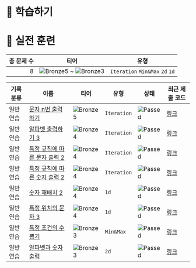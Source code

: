 # 📖 학습하기

# 🥇 실전 훈련
|총 문제 수|티어|유형|
|---:|---|---|
|8|![Bronze5][b5] ~ ![Bronze3][b3]|`Iteration` `Min&Max` `2d` `1d`|

|기록분류|이름|티어|유형|상태|최근 제출 코드|
|---|---|---|---|---|---|
|일반 연습|[문자 n번 출력하기](https://www.codetree.ai/training-field/search/problems/print-char-n-times)|![Bronze5][b5]|`Iteration`|![Passed][passed]|[링크](https://github.com/Devwon-1999/codetree-TILs/blob/main/240106/%EB%AC%B8%EC%9E%90%20n%EB%B2%88%20%EC%B6%9C%EB%A0%A5%ED%95%98%EA%B8%B0/print-char-n-times.py)|
|일반 연습|[알파벳 출력하기 3](https://www.codetree.ai/training-field/search/problems/print-alphabet-3)|![Bronze4][b4]|`Iteration`|![Passed][passed]|[링크](https://github.com/Devwon-1999/codetree-TILs/blob/main/240106/%EC%95%8C%ED%8C%8C%EB%B2%B3%20%EC%B6%9C%EB%A0%A5%ED%95%98%EA%B8%B0%203/print-alphabet-3.py)|
|일반 연습|[특정 규칙에 따른 문자 출력 2](https://www.codetree.ai/training-field/search/problems/character-output-according-to-rule-2)|![Bronze4][b4]|`Iteration`|![Passed][passed]|[링크](https://github.com/Devwon-1999/codetree-TILs/blob/main/240106/%ED%8A%B9%EC%A0%95%20%EA%B7%9C%EC%B9%99%EC%97%90%20%EB%94%B0%EB%A5%B8%20%EB%AC%B8%EC%9E%90%20%EC%B6%9C%EB%A0%A5%202/character-output-according-to-rule-2.py)|
|일반 연습|[특정 규칙에 따른 숫자 출력 2](https://www.codetree.ai/training-field/search/problems/output-numbers-according-to-specific-rule-2)|![Bronze4][b4]|`Iteration`|![Passed][passed]|[링크](https://github.com/Devwon-1999/codetree-TILs/blob/main/240106/%ED%8A%B9%EC%A0%95%20%EA%B7%9C%EC%B9%99%EC%97%90%20%EB%94%B0%EB%A5%B8%20%EC%88%AB%EC%9E%90%20%EC%B6%9C%EB%A0%A5%202/output-numbers-according-to-specific-rule-2.py)|
|일반 연습|[숫자 재배치 2](https://www.codetree.ai/training-field/search/problems/number-rearrangement-2)|![Bronze4][b4]|`1d`|![Passed][passed]|[링크](https://github.com/Devwon-1999/codetree-TILs/blob/main/240106/%EC%88%AB%EC%9E%90%20%EC%9E%AC%EB%B0%B0%EC%B9%98%202/number-rearrangement-2.py)|
|일반 연습|[특정 위치의 문자 3](https://www.codetree.ai/training-field/search/problems/char-in-specific-location-3)|![Bronze4][b4]|`1d`|![Passed][passed]|[링크](https://github.com/Devwon-1999/codetree-TILs/blob/main/240106/%ED%8A%B9%EC%A0%95%20%EC%9C%84%EC%B9%98%EC%9D%98%20%EB%AC%B8%EC%9E%90%203/char-in-specific-location-3.py)|
|일반 연습|[특정 조건의 수 뽑기](https://www.codetree.ai/training-field/search/problems/draw-number-of-specific-conditions)|![Bronze3][b3]|`Min&Max`|![Passed][passed]|[링크](https://github.com/Devwon-1999/codetree-TILs/blob/main/240106/%ED%8A%B9%EC%A0%95%20%EC%A1%B0%EA%B1%B4%EC%9D%98%20%EC%88%98%20%EB%BD%91%EA%B8%B0/draw-number-of-specific-conditions.py)|
|일반 연습|[알파벳과 숫자 출력](https://www.codetree.ai/training-field/search/problems/alphabet-and-numeric-output)|![Bronze3][b3]|`2d`|![Passed][passed]|[링크](https://github.com/Devwon-1999/codetree-TILs/blob/main/240106/%EC%95%8C%ED%8C%8C%EB%B2%B3%EA%B3%BC%20%EC%88%AB%EC%9E%90%20%EC%B6%9C%EB%A0%A5/alphabet-and-numeric-output.py)|










[b5]: https://img.shields.io/badge/Bronze_5-%235D3E31.svg
[b4]: https://img.shields.io/badge/Bronze_4-%235D3E31.svg
[b3]: https://img.shields.io/badge/Bronze_3-%235D3E31.svg
[b2]: https://img.shields.io/badge/Bronze_2-%235D3E31.svg
[b1]: https://img.shields.io/badge/Bronze_1-%235D3E31.svg
[s5]: https://img.shields.io/badge/Silver_5-%23394960.svg
[s4]: https://img.shields.io/badge/Silver_4-%23394960.svg
[s3]: https://img.shields.io/badge/Silver_3-%23394960.svg
[s2]: https://img.shields.io/badge/Silver_2-%23394960.svg
[s1]: https://img.shields.io/badge/Silver_1-%23394960.svg
[g5]: https://img.shields.io/badge/Gold_5-%23FFC433.svg
[g4]: https://img.shields.io/badge/Gold_4-%23FFC433.svg
[g3]: https://img.shields.io/badge/Gold_3-%23FFC433.svg
[g2]: https://img.shields.io/badge/Gold_2-%23FFC433.svg
[g1]: https://img.shields.io/badge/Gold_1-%23FFC433.svg
[p5]: https://img.shields.io/badge/Platinum_5-%2376DDD8.svg
[p4]: https://img.shields.io/badge/Platinum_4-%2376DDD8.svg
[p3]: https://img.shields.io/badge/Platinum_3-%2376DDD8.svg
[p2]: https://img.shields.io/badge/Platinum_2-%2376DDD8.svg
[p1]: https://img.shields.io/badge/Platinum_1-%2376DDD8.svg
[passed]: https://img.shields.io/badge/Passed-%23009D27.svg
[failed]: https://img.shields.io/badge/Failed-%23D24D57.svg
[easy]: https://img.shields.io/badge/쉬움-%235cb85c.svg?for-the-badge
[medium]: https://img.shields.io/badge/보통-%23FFC433.svg?for-the-badge
[hard]: https://img.shields.io/badge/어려움-%23D24D57.svg?for-the-badge